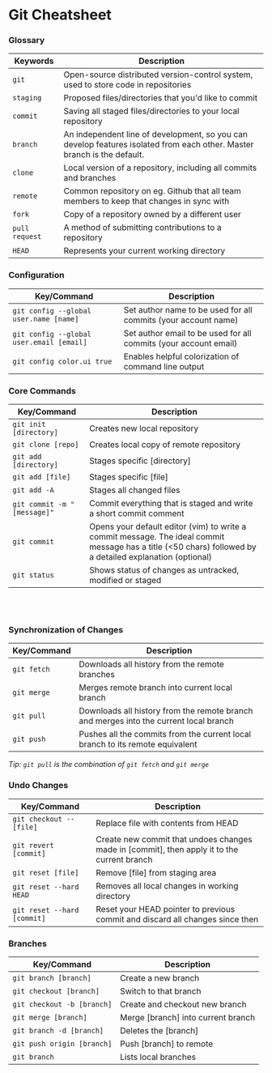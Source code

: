 # Git Cheatsheet


### Glossary

| Keywords                     | Description                                                                                                             |
| ---------------------------- | ----------------------------------------------------------------------------------------------------------------------- |
| `git`                          | Open-source distributed version-control system, used to store code in repositories                                      |
| `staging`                      | Proposed files/directories that you'd like to commit                                                                    |
| `commit`                       | Saving all staged files/directories to your local repository                                                            |
| `branch`                       | An independent line of development, so you can develop features isolated from each other. Master branch is the default. |
| `clone`                        | Local version of a repository, including all commits and branches                                                       |
| `remote`                       | Common repository on eg. Github that all team members to keep that changes in sync with                                 |
| `fork`                         | Copy of a repository owned by a different user                                                                          |
| `pull request`                 | A method of submitting contributions to a repository                                                                    |
| `HEAD`                         | Represents your current working directory                                                                               |

### Configuration

| Key/Command                              | Description                                         |
| ---------------------------------------- | --------------------------------------------------- |
| `git config --global user.name [name]`   | Set author name to be used for all commits (your account name)         |
| `git config --global user.email [email]` | Set author email to be used for all commits (your account email)        |
| `git config color.ui true`               | Enables helpful colorization of command line output |

### Core Commands

| Key/Command                 | Description                                              |
| --------------------------- | -------------------------------------------------------- |
| `git init [directory]`      | Creates new local repository                             |
| `git clone [repo]`          | Creates local copy of remote repository                  |
| `git add [directory]`       | Stages specific [directory]                              |
| `git add [file]`            | Stages specific [file]                                   |
| `git add -A`                | Stages all changed files                                 |
| `git commit -m "[message]"` | Commit everything that is staged and write a short commit comment                         |
| `git commit ` | Opens your default editor (vim) to write a commit message. The ideal commit message has a title (<50 chars) followed by a detailed explanation (optional)
| `git status`                | Shows status of changes as untracked, modified or staged |

<br> 
<br>

### Synchronization of Changes

| Key/Command   | Description                                                                           |
| ------------- | ------------------------------------------------------------------------------------- |
| `git fetch`   | Downloads all history from the remote branches                                        |
| `git merge`   | Merges remote branch into current local branch                                        |
| `git pull`    | Downloads all history from the remote branch and merges into the current local branch |
| `git push`    | Pushes all the commits from the current local branch to its remote equivalent         |

*Tip: `git pull` is the combination of `git fetch` and `git merge`*

### Undo Changes

| Key/Command                 | Description                                                                                 |
| --------------------------- | ------------------------------------------------------------------------------------------- |
| `git checkout -- [file]`    | Replace file with contents from HEAD                                                        |
| `git revert [commit]`       | Create new commit that undoes changes made in [commit], then apply it to the current branch |
| `git reset [file]`          | Remove [file] from staging area                                                             |
| `git reset --hard HEAD`     | Removes all local changes in working directory                                              |
| `git reset --hard [commit]` | Reset your HEAD pointer to previous commit and discard all changes since then               |

### Branches

| Key/Command                | Description                        |
| -------------------------- | ---------------------------------- |
| `git branch [branch]`      | Create a new branch                |
| `git checkout [branch]`    | Switch to that branch              |
| `git checkout -b [branch]` | Create and checkout new branch     |
| `git merge [branch]`       | Merge [branch] into current branch |
| `git branch -d [branch]`   | Deletes the [branch]               |
| `git push origin [branch]` | Push [branch] to remote            |
| `git branch`               | Lists local branches               |

